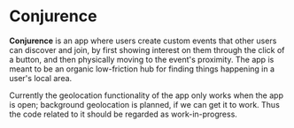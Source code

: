 # Conjurence

**Conjurence** is an app where users create custom events that other users can discover and join, by first showing interest on them through the click of a button, and then physically moving to the event's proximity.
The app is meant to be an organic low-friction hub for finding things happening in a user's local area.

Currently the geolocation functionality of the app only works when the app is open; background geolocation is planned, if
we can get it to work. Thus the code related to it should be regarded as work-in-progress.
